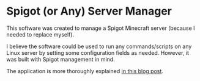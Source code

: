 # Spigot (or Any) Server Manager

This software was created to manage a Spigot Minecraft server (because I needed to replace myself).

I believe the software could be used to run any commands/scripts on any Linux server by setting some configuration fields as needed. However, it was built with Spigot management in mind. 

The application is more thoroughly explained [in this blog post](https://www.anthonymorast.com/blog/2019/10/19/conveniently-managing-a-linux-spigot-server-or-any-linux-server-really-from-windows/).
